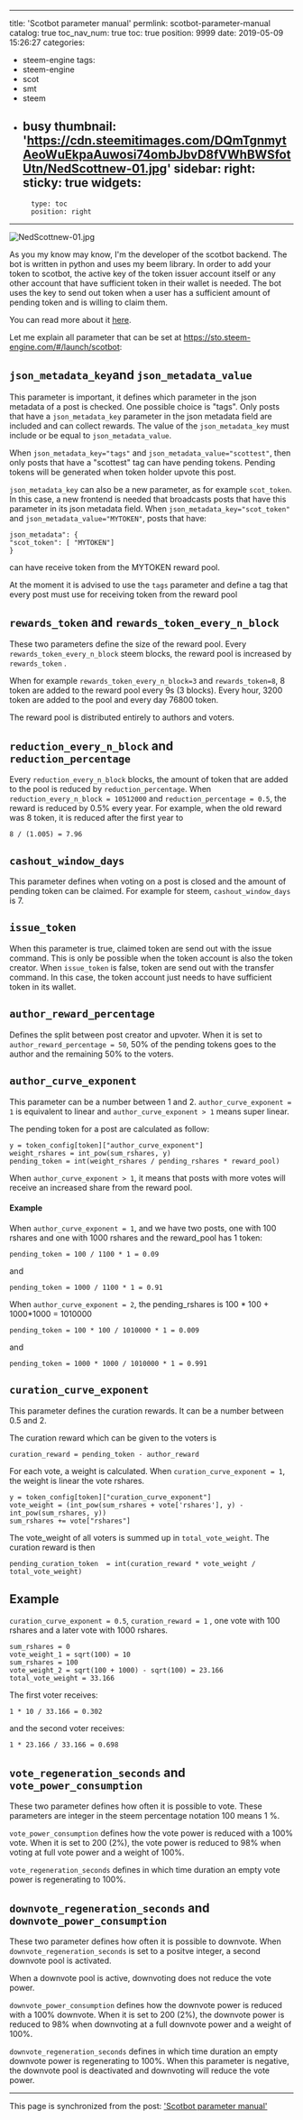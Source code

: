 
---
title: 'Scotbot  parameter manual'
permlink: scotbot-parameter-manual
catalog: true
toc_nav_num: true
toc: true
position: 9999
date: 2019-05-09 15:26:27
categories:
- steem-engine
tags:
- steem-engine
- scot
- smt
- steem
- busy
thumbnail: 'https://cdn.steemitimages.com/DQmTgnmytAeoWuEkpaAuwosi74ombJbvD8fVWhBWSfotUtn/NedScottnew-01.jpg'
sidebar:
    right:
        sticky: true
widgets:
    -
        type: toc
        position: right
---


![NedScottnew-01.jpg](https://cdn.steemitimages.com/DQmTgnmytAeoWuEkpaAuwosi74ombJbvD8fVWhBWSfotUtn/NedScottnew-01.jpg)

As you my know may know, I'm the developer of the scotbot backend. The bot is written in python and uses my beem library. In order to add your token to scotbot, the active key of the token issuer account itself or any other account that have sufficient token in their wallet is needed. The bot uses the key to send out token when a user has a sufficient amount of pending token and is willing to claim them.

You can read more about it [here](https://steemit.com/steem-engine/@aggroed/scotbot-launch-time-to-make-your-own-custom-token-powered-by-proof-of-brain-on-steem).

Let me explain all parameter that can be set at https://sto.steem-engine.com/#/launch/scotbot:

## `json_metadata_key`and `json_metadata_value`
This parameter is important, it defines which parameter in the json metadata of a post is checked. One possible choice is "tags". Only posts that have a `json_metadata_key` parameter in the json metadata field are included and can collect rewards. The value of the `json_metadata_key` must include or be equal to `json_metadata_value`.

When `json_metadata_key="tags"` and `json_metadata_value="scottest"`, then only posts that have a "scottest" tag can have pending tokens. Pending tokens will be generated when token holder upvote this post.

`json_metadata_key` can also be a new parameter, as for example `scot_token`. In this case, a new frontend is needed that broadcasts posts that have this parameter in its json metadata field.
When `json_metadata_key="scot_token"` and `json_metadata_value="MYTOKEN"`, posts that have:
```
json_metadata": {
"scot_token": [ "MYTOKEN"]
}
```
can have receive token from the MYTOKEN reward pool.

At the moment it is advised to use the `tags` parameter and define a tag that every post must use for receiving token from the reward pool

## `rewards_token` and `rewards_token_every_n_block`
These two parameters define the size of the reward pool. Every `rewards_token_every_n_block` steem blocks, the reward pool is increased by `rewards_token` .

When for example `rewards_token_every_n_block=3` and `rewards_token=8`, 8 token are added to the reward pool every 9s (3 blocks).  Every hour, 3200 token are added to the pool and every day 76800 token.

The reward pool is distributed entirely to authors and voters. 

## `reduction_every_n_block` and `reduction_percentage`
Every `reduction_every_n_block` blocks, the amount of token that are added to the pool is reduced by `reduction_percentage`.
When `reduction_every_n_block = 10512000` and `reduction_percentage = 0.5`, the reward is reduced by 0.5% every year. For example, when the old reward was 8 token, it is reduced after the first year  to
```
8 / (1.005) = 7.96
```

## `cashout_window_days`
This parameter defines when voting on a post is closed and the amount of pending token can be claimed. For example for steem,  `cashout_window_days` is 7.

## `issue_token`
When this parameter is true, claimed token are send out with the issue command. This is only be possible when the token account is also the token creator. When `issue_token` is false, token are send out with the transfer command. In this case, the token account just needs to have sufficient token in its wallet.

## `author_reward_percentage`
Defines the split between post creator and upvoter. When it is set to `author_reward_percentage = 50`, 50% of the pending tokens goes to the author and the remaining 50% to the voters.

## `author_curve_exponent`
This parameter can be a number between 1 and 2.  `author_curve_exponent = 1` is equivalent to linear and  `author_curve_exponent > 1` means super linear. 

The pending token for a post are calculated as follow:
```
y = token_config[token]["author_curve_exponent"]
weight_rshares = int_pow(sum_rshares, y)
pending_token = int(weight_rshares / pending_rshares * reward_pool)
```

When `author_curve_exponent > 1`, it means that posts with more votes will receive an increased share from the reward pool. 

#### Example
When `author_curve_exponent = 1`, and we have two posts, one with 100 rshares and one with 1000 rshares and the reward_pool has 1 token:
```
pending_token = 100 / 1100 * 1 = 0.09
```
and 
```
pending_token = 1000 / 1100 * 1 = 0.91
```
When `author_curve_exponent = 2`, the pending_rshares is 100 * 100 + 1000*1000 = 1010000
```
pending_token = 100 * 100 / 1010000 * 1 = 0.009
```
and 
```
pending_token = 1000 * 1000 / 1010000 * 1 = 0.991
```

## `curation_curve_exponent`
This parameter defines the curation rewards. It can be a number between 0.5 and 2.

The curation reward which can be given to the voters is
```
curation_reward = pending_token - author_reward
```

For each vote, a weight is calculated. When `curation_curve_exponent = 1`, the weight is linear the vote rshares.
```
y = token_config[token]["curation_curve_exponent"]
vote_weight = (int_pow(sum_rshares + vote['rshares'], y) - int_pow(sum_rshares, y))
sum_rshares += vote["rshares"]
```
The vote_weight of all voters is summed up in `total_vote_weight`.
The curation reward is then
```
pending_curation_token  = int(curation_reward * vote_weight / total_vote_weight)
```

## Example
`curation_curve_exponent = 0.5`, `curation_reward = 1` , one vote with 100 rshares and a later vote  with 1000 rshares.

```
sum_rshares = 0
vote_weight_1 = sqrt(100) = 10
sum_rshares = 100
vote_weight_2 = sqrt(100 + 1000) - sqrt(100) = 23.166
total_vote_weight = 33.166
```
The first voter receives:
```
1 * 10 / 33.166 = 0.302
```
and the second voter receives:
```
1 * 23.166 / 33.166 = 0.698
```

## `vote_regeneration_seconds` and `vote_power_consumption`
These two parameter defines how often it is possible to vote. These parameters are integer in the steem percentage notation 100 means 1 %.

`vote_power_consumption` defines how the vote power is reduced with a 100% vote. When it is set to 200 (2%), the vote power is reduced to 98% when voting at full vote power and a weight of 100%.

`vote_regeneration_seconds` defines in which time duration an empty vote power is regenerating to 100%.

## `downvote_regeneration_seconds` and `downvote_power_consumption`
These two parameter defines how often it is possible to downvote. When `downvote_regeneration_seconds` is set to a positve integer, a second downvote pool is activated.

When a downvote pool is active, downvoting does not reduce the vote power.

`downvote_power_consumption` defines how the downvote power is reduced with a 100% downvote. When it is set to 200 (2%), the downvote power is reduced to 98% when downvoting at a full downvote power and a weight of 100%.

`downvote_regeneration_seconds` defines in which time duration an empty downvote power is regenerating to 100%. When this parameter is negative, the downvote pool is deactivated and downvoting will reduce the vote power.

- - -

This page is synchronized from the post: ['Scotbot  parameter manual'](https://steemit.com/@holger80/scotbot-parameter-manual)
